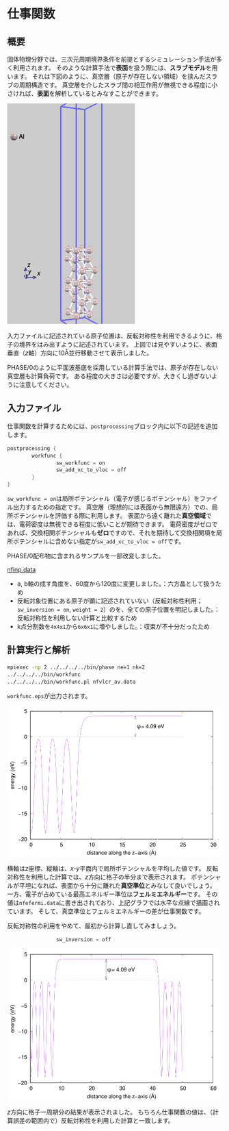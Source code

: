 # 仕事関数

## 概要

固体物理分野では、三次元周期境界条件を前提とするシミュレーション手法が多く利用されます。
そのような計算手法で**表面**を扱う際には、**スラブモデル**を用います。
それは下図のように、真空層（原子が存在しない領域）を挟んだスラブの周期構造です。
真空層を介したスラブ間の相互作用が無視できる程度に小さければ、**表面**を解析しているとみなすことができます。

![スラブモデル](./images/7layers.png)

入力ファイルに記述されている原子位置は、反転対称性を利用できるように、格子の境界をはみ出すように記述されています。
上図では見やすいように、表面垂直（<i>z</i>軸）方向に10Å並行移動させて表示しました。

PHASE/0のように平面波基底を採用している計算手法では、原子が存在しない真空層も計算負荷です。
ある程度の大きさは必要ですが、大きくし過ぎないように注意してください。

## 入力ファイル

仕事関数を計算するためには、`postprocessing`ブロック内に以下の記述を追加します。

```C
postprocessing {
        workfunc {
                sw_workfunc = on
                sw_add_xc_to_vloc = off
        }
}
```

`sw_workfunc = on`は局所ポテンシャル（電子が感じるポテンシャル）をファイル出力するための指定です。
真空層（理想的には表面から無限遠方）での、局所ポテンシャルを評価する際に利用します。
表面から遠く離れた**真空領域**では、電荷密度は無視できる程度に低いことが期待できます。
電荷密度がゼロであれば、交換相関ポテンシャルも**ゼロ**ですので、それを期待して交換相関項を局所ポテンシャルに含めない指定が`sw_add_xc_to_vloc = off`です。

PHASE/0配布物に含まれるサンプルを一部改変しました。

[nfinp.data](./nfinp.data)

- a, b軸の成す角度を、60度から120度に変更しました。：六方晶として扱うため
- 反転対象位置にある原子が顕に記述されていない（反転対称性利用；`sw_inversion = on`, `weight = 2`）のを、全ての原子位置を明記しました。：反転対称性を利用しない計算と比較するため
- k点分割数を`4x4x1`から`6x6x1`に増やしました。：収束が不十分だったため

## 計算実行と解析

```sh
mpiexec -np 2 ../../../../bin/phase ne=1 nk=2
../../../../bin/workfunc
../../../../bin/workfunc.pl nfvlcr_av.data
```

`workfunc.eps`が出力されます。

![反転対称あり](./images/half.svg)

横軸は<i>z</i>座標、縦軸は、<i>x-y</i>平面内で局所ポテンシャルを平均した値です。
反転対称性を利用した計算では、<i>z</i>方向に格子の半分まで表示されます。
ポテンシャルが平坦になれば、表面から十分に離れた**真空準位**とみなして良いでしょう。
一方、電子が占めている最高エネルギー準位は**フェルミエネルギー**です。
その値は`nfefermi.data`に書き出されており、上記グラフでは水平な点線で描画されています。
そして、真空準位とフェルミエネルギーの差が仕事関数です。


反転対称性の利用をやめて、最初から計算し直してみましょう。

```C
                sw_inversion = off
```

![反転対称なし](./images/full.svg)

<i>z</i>方向に格子一周期分の結果が表示されました。
もちろん仕事関数の値は、（計算誤差の範囲内で）反転対称性を利用した計算と一致します。

<!-- ## ギャップがある系でのフェルミエネルギー

フェルミエネルギーの決定
真性半導体やp型半導体では、価電子帯の電子が
ｎ型半導体であれば、電子は伝導帯にいて、そこから飛び出します。 -->